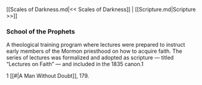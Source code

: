 [[Scales of Darkness.md|<< Scales of Darkness]]  |  [[Scripture.md|Scripture >>]]

### School of the Prophets
A theological training program where lectures were prepared to instruct early members of the Mormon priesthood on how to acquire faith. The series of lectures was formalized and adopted as scripture — titled “Lectures on Faith” — and included in the 1835 canon.1



1
[[#|A Man Without Doubt]], 179.
